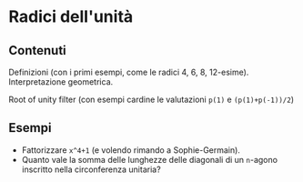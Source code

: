 # Radici dell'unità

## Contenuti

Definizioni (con i primi esempi, come le radici 4, 6, 8, 12-esime). Interpretazione geometrica.

Root of unity filter (con esempi cardine le valutazioni `p(1)` e `(p(1)+p(-1))/2`)

## Esempi

- Fattorizzare `x^4+1` (e volendo rimando a Sophie-Germain).
- Quanto vale la somma delle lunghezze delle diagonali di un `n`-agono inscritto nella circonferenza unitaria?
